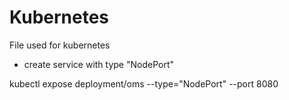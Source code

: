 # Kubernetes
File used for kubernetes

- create service with type "NodePort"

kubectl expose deployment/oms --type="NodePort" --port 8080
